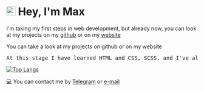 # <img src='https://qpluspicture.oss-cn-beijing.aliyuncs.com/6LjjQA/Hi.gif' alt='Hi' width="24"/> Hey, I'm Max

I'm taking my first steps in web development, but already now, you can look at my projects on my [github](https://github.com/bozzhik?tab=repositories) or on my [website](https://bozzhik.github.io/works/)

You can take a look at my projects on github or on my website
<pre>
At this stage I have learned <kbd>HTML and CSS</kbd>, <kbd>SCSS</kbd>, and I've already started learning <kbd>JavaScript</kbd>
</pre>

[![Top Langs](https://github-readme-stats.vercel.app/api/top-langs/?username=bozzhik&layout=compact&theme=dark)](https://github.com/bozzhik?tab=repositories)

💻 You can contact me by [Telegram](https://t.me/bozzhik) or [e-mail](mailto:bozzhik@ya.ru)
